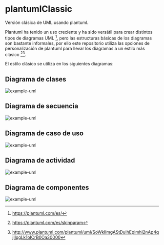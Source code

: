 # plantumlClassic

Versión clásica de UML usando plantuml.

Plantuml ha tenido un uso creciente y ha sido versátil para crear distintos tipos de diagramas UML [^fn1], pero las estructuras básicas de los diagramas son bastante informales, por ello este repositorio utiliza las opciones de personalización de plantuml para llevar los diagramas a un estilo más clásico [^fn2][^fn3].

El estilo clásico se utiliza en los siguientes diagramas:

## Diagrama de clases
![example-uml](http://www.plantuml.com/plantuml/proxy?cache=no&src=https://raw.githubusercontent.com/lobogral/practicas_UML/master/src/clases.iuml)
## Diagrama de secuencia
![example-uml](http://www.plantuml.com/plantuml/proxy?cache=no&src=https://raw.githubusercontent.com/lobogral/practicas_UML/master/src/secuencia.iuml)
## Diagrama de caso de uso
![example-uml](http://www.plantuml.com/plantuml/proxy?cache=no&src=https://raw.githubusercontent.com/lobogral/practicas_UML/master/src/casouso.iuml)
## Diagrama de actividad
![example-uml](http://www.plantuml.com/plantuml/proxy?cache=no&src=https://raw.githubusercontent.com/lobogral/practicas_UML/master/src/actividad.iuml)
## Diagrama de componentes
![example-uml](http://www.plantuml.com/plantuml/proxy?cache=no&src=https://raw.githubusercontent.com/lobogral/practicas_UML/master/src/componente.iuml)

[^fn1]: https://plantuml.com/es/

[^fn2]: https://plantuml.com/es/skinparam

[^fn3]: http://www.plantuml.com/plantuml/uml/SoWkIImgAStDuIhEpimhI2nAp4qjIIqgLk1oICrB0Oa30000
